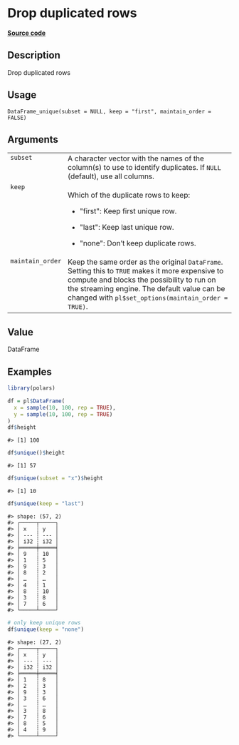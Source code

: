 
# Drop duplicated rows

[**Source code**](https://github.com/pola-rs/r-polars/tree/main/R/dataframe__frame.R#L409)

## Description

Drop duplicated rows

## Usage

<pre><code class='language-R'>DataFrame_unique(subset = NULL, keep = "first", maintain_order = FALSE)
</code></pre>

## Arguments

<table>
<tr>
<td style="white-space: nowrap; font-family: monospace; vertical-align: top">
<code id="DataFrame_unique_:_subset">subset</code>
</td>
<td>
A character vector with the names of the column(s) to use to identify
duplicates. If <code>NULL</code> (default), use all columns.
</td>
</tr>
<tr>
<td style="white-space: nowrap; font-family: monospace; vertical-align: top">
<code id="DataFrame_unique_:_keep">keep</code>
</td>
<td>

Which of the duplicate rows to keep:

<ul>
<li>

"first": Keep first unique row.

</li>
<li>

"last": Keep last unique row.

</li>
<li>

"none": Don’t keep duplicate rows.

</li>
</ul>
</td>
</tr>
<tr>
<td style="white-space: nowrap; font-family: monospace; vertical-align: top">
<code id="DataFrame_unique_:_maintain_order">maintain_order</code>
</td>
<td>
Keep the same order as the original <code>DataFrame</code>. Setting this
to <code>TRUE</code> makes it more expensive to compute and blocks the
possibility to run on the streaming engine. The default value can be
changed with <code>pl$set_options(maintain_order = TRUE)</code>.
</td>
</tr>
</table>

## Value

DataFrame

## Examples

``` r
library(polars)

df = pl$DataFrame(
  x = sample(10, 100, rep = TRUE),
  y = sample(10, 100, rep = TRUE)
)
df$height
```

    #> [1] 100

``` r
df$unique()$height
```

    #> [1] 57

``` r
df$unique(subset = "x")$height
```

    #> [1] 10

``` r
df$unique(keep = "last")
```

    #> shape: (57, 2)
    #> ┌─────┬─────┐
    #> │ x   ┆ y   │
    #> │ --- ┆ --- │
    #> │ i32 ┆ i32 │
    #> ╞═════╪═════╡
    #> │ 9   ┆ 10  │
    #> │ 1   ┆ 5   │
    #> │ 9   ┆ 3   │
    #> │ 8   ┆ 2   │
    #> │ …   ┆ …   │
    #> │ 4   ┆ 1   │
    #> │ 8   ┆ 10  │
    #> │ 3   ┆ 8   │
    #> │ 7   ┆ 6   │
    #> └─────┴─────┘

``` r
# only keep unique rows
df$unique(keep = "none")
```

    #> shape: (27, 2)
    #> ┌─────┬─────┐
    #> │ x   ┆ y   │
    #> │ --- ┆ --- │
    #> │ i32 ┆ i32 │
    #> ╞═════╪═════╡
    #> │ 1   ┆ 8   │
    #> │ 2   ┆ 3   │
    #> │ 9   ┆ 3   │
    #> │ 3   ┆ 6   │
    #> │ …   ┆ …   │
    #> │ 3   ┆ 8   │
    #> │ 7   ┆ 6   │
    #> │ 8   ┆ 5   │
    #> │ 4   ┆ 9   │
    #> └─────┴─────┘
